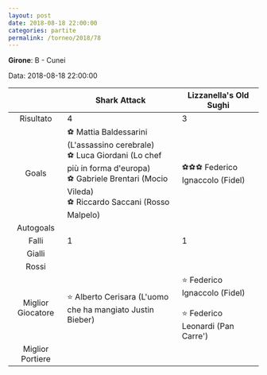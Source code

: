 ```yaml
---
layout: post
date: 2018-08-18 22:00:00
categories: partite
permalink: /torneo/2018/78
---
```

**Girone**: B - Cunei

Data: 2018-08-18 22:00:00

| | Shark Attack | Lizzanella's Old Sughi |
|:-----:|-----|-----|
Risultato|4|3
Goals|⚽ Mattia Baldessarini (L'assassino cerebrale)<br/>⚽ Luca Giordani (Lo chef più in forma d'europa)<br/>⚽ Gabriele Brentari (Mocio Vileda)<br/>⚽ Riccardo Saccani (Rosso Malpelo)|⚽⚽⚽ Federico Ignaccolo (Fidel)<br/>
Autogoals||
Falli|1|1
Gialli||
Rossi||
Miglior Giocatore|⭐ Alberto Cerisara (L'uomo che ha mangiato Justin Bieber)<br/>|⭐ Federico Ignaccolo (Fidel)<br/><br/>⭐ Federico Leonardi (Pan Carre')<br/>
Miglior Portiere||